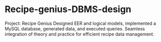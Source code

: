 # Recipe-genius-DBMS-design
Project: Recipe Genius Designed EER and logical models, implemented a MySQL database, generated data, and executed queries. Seamless integration of theory and practice for efficient recipe data management.
